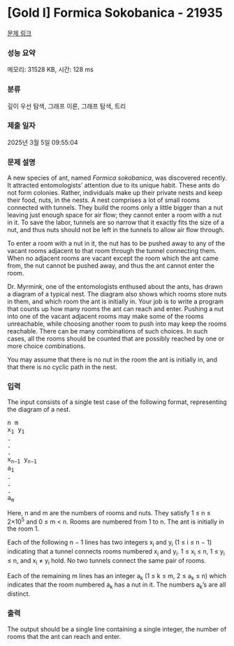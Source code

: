 # [Gold I] Formica Sokobanica - 21935 

[문제 링크](https://www.acmicpc.net/problem/21935) 

### 성능 요약

메모리: 31528 KB, 시간: 128 ms

### 분류

깊이 우선 탐색, 그래프 이론, 그래프 탐색, 트리

### 제출 일자

2025년 3월 5일 09:55:04

### 문제 설명

<p>A new species of ant, named <em>Formica sokobanica</em>, was discovered recently. It attracted entomologists’ attention due to its unique habit. These ants do not form colonies. Rather, individuals make up their private nests and keep their food, nuts, in the nests. A nest comprises a lot of small rooms connected with tunnels. They build the rooms only a little bigger than a nut leaving just enough space for air flow; they cannot enter a room with a nut in it. To save the labor, tunnels are so narrow that it exactly fits the size of a nut, and thus nuts should not be left in the tunnels to allow air flow through.</p>

<p>To enter a room with a nut in it, the nut has to be pushed away to any of the vacant rooms adjacent to that room through the tunnel connecting them. When no adjacent rooms are vacant except the room which the ant came from, the nut cannot be pushed away, and thus the ant cannot enter the room.</p>

<p>Dr. Myrmink, one of the entomologists enthused about the ants, has drawn a diagram of a typical nest. The diagram also shows which rooms store nuts in them, and which room the ant is initially in. Your job is to write a program that counts up how many rooms the ant can reach and enter. Pushing a nut into one of the vacant adjacent rooms may make some of the rooms unreachable, while choosing another room to push into may keep the rooms reachable. There can be many combinations of such choices. In such cases, all the rooms should be counted that are possibly reached by one or more choice combinations.</p>

<p>You may assume that there is no nut in the room the ant is initially in, and that there is no cyclic path in the nest.</p>

### 입력 

 <p>The input consists of a single test case of the following format, representing the diagram of a nest.</p>

<pre>n m
x<sub>1</sub> y<sub>1</sub>
.
.
.
x<sub>n−1</sub> y<sub>n−1</sub>
a<sub>1</sub>
.
.
.
a<sub>m</sub></pre>

<p>Here, n and m are the numbers of rooms and nuts. They satisfy 1 ≤ n ≤ 2×10<sup>5</sup> and 0 ≤ m < n. Rooms are numbered from 1 to n. The ant is initially in the room 1.</p>

<p>Each of the following n − 1 lines has two integers x<sub>i</sub> and y<sub>i</sub> (1 ≤ i ≤ n − 1) indicating that a tunnel connects rooms numbered x<sub>i</sub> and y<sub>i</sub>. 1 ≤ x<sub>i</sub> ≤ n, 1 ≤ y<sub>i</sub> ≤ n, and x<sub>i</sub> ≠ y<sub>i</sub> hold. No two tunnels connect the same pair of rooms.</p>

<p>Each of the remaining m lines has an integer a<sub>k</sub> (1 ≤ k ≤ m, 2 ≤ a<sub>k</sub> ≤ n) which indicates that the room numbered a<sub>k</sub> has a nut in it. The numbers a<sub>k</sub>’s are all distinct.</p>

### 출력 

 <p>The output should be a single line containing a single integer, the number of rooms that the ant can reach and enter.</p>

